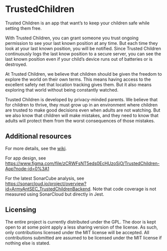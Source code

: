 # TrustedChildren

Trusted Children is an app that want’s to keep your children safe while setting them free.

With Trusted Children, you can grant someone you trust ongoing permission to see your last known position at any time. But each time they look at your last known position, you will be notified. Since Trusted Children continuously logs the last know position to a secure server, you can see the last known position even if your child’s device runs out of batteries or is destroyed.

At Trusted Children, we believe that children should be given the freedom to explore the world on their own terms. This means having access to the excellent safety net that location tracking gives them. But it also means exploring that world without being constantly watched.

Trusted Children is developed by privacy-minded parents. We believe that for children to thrive, they must grow up in an environment where children are trusted to make good decisions even when adults are not watching. But we also know that children will make mistakes, and they need to know that adults will protect them from the worst consequences of those mistakes.

## Additional resources

For more details, see the [wiki](https://github.com/ArmyAntSEC/TrustedChildren/wiki).

For app design, see https://www.figma.com/file/zCRWFsNT5eds0EcHUzoSjO/TrustedChildren-App?node-id=0%3A1

For the latest SonarCube analysis, see https://sonarcloud.io/project/overview?id=ArmyAntSEC_TrustedChildrenBackend. Note that code coverage is not measured using SonarCloud but directly in Jest.

## Licensing

The entire project is currently distributed under the GPL. The door is kept open to at some point apply a less sharing version of the license. As such, only contributions licensed under the MIT license will be accepted. All contributions submitted are assumed to be licensed under the MIT license if nothing else is stated.
